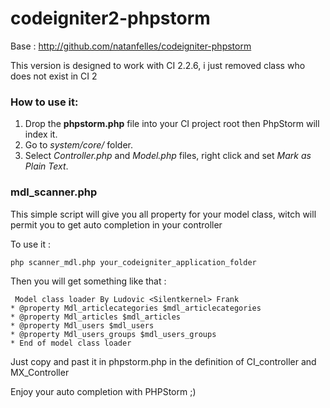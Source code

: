 # codeigniter2-phpstorm

Base : http://github.com/natanfelles/codeigniter-phpstorm

This version is designed to work with CI 2.2.6, i just removed class who does not exist in CI 2

### How to use it:

1. Drop the **phpstorm.php** file into your CI project root then PhpStorm will index it.
2. Go to *system/core/* folder.
3. Select *Controller.php* and *Model.php* files, right click and set *Mark as Plain Text*.

### mdl_scanner.php
This simple script will give you all property for your model class, witch will permit you to get auto completion in your controller

To use it : 
```shell
php scanner_mdl.php your_codeigniter_application_folder
```

Then you will get something like that :
```
 Model class loader By Ludovic <Silentkernel> Frank
* @property Mdl_articlecategories $mdl_articlecategories
* @property Mdl_articles $mdl_articles
* @property Mdl_users $mdl_users
* @property Mdl_users_groups $mdl_users_groups
* End of model class loader
```

Just copy and past it in phpstorm.php in the definition of CI_controller and MX_Controller

Enjoy your auto completion with PHPStorm ;)

